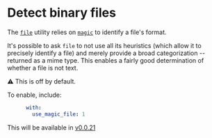 # Detect binary files

The [`file`](https://linux.die.net/man/1/file) utility relies on [`magic`](https://linux.die.net/man/5/magic) to identify a file's format.

It's possible to ask `file` to not use all its heuristics (which allow it to precisely identify a file) and merely provide a broad categorization -- returned as a mime type. This enables a fairly good determination of whether a file is not text.

⚠️ This is off by default.

To enable, include:
```yaml
      with:
        use_magic_file: 1
```

This will be available in [v0.0.21](https://github.com/check-spelling/check-spelling/releases/tag/v0.0.21)